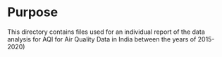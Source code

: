 # Purpose

This directory contains files used for an individual report of the data analysis for AQI for Air Quality Data in India between the years of 2015-2020)
